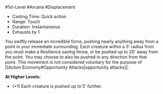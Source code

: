#1st-Level #Arcana #Displacement
 
- Casting Time: Quick action
- Range: Touch
- Duration: Instantaneous
- Exhausts by 1  

You swiftly release an incredible force, pushing nearly anything away from a point in your immediate surrounding. Each creature within a 5' radius from you must make a Resilience saving throw, or be pushed up to 20' away from the point. You may choose to also be pushed in any direction from that point. This movement is not considered voluntary for the purpose of [[Action Economy#Opportunity Attacks|opportunity attacks]].
 
**At Higher Levels:** 
* (+1) Each creature is pushed up to 5' further.